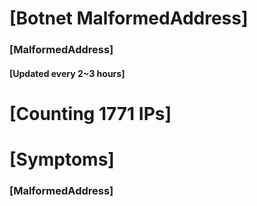 # [Botnet MalformedAddress]
### [MalformedAddress]
#### [Updated every 2~3 hours]

# [Counting 1771 IPs]

# [Symptoms] 
###   [MalformedAddress]

